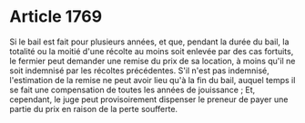 # Article 1769

Si le bail est fait pour plusieurs années, et que, pendant la durée du bail, la totalité ou la moitié d'une récolte au moins soit enlevée par des cas fortuits, le fermier peut demander une remise du prix de sa location, à moins qu'il ne soit indemnisé par les récoltes précédentes.   S'il n'est pas indemnisé, l'estimation de la remise ne peut avoir lieu qu'à la fin du bail, auquel temps il se fait une compensation de toutes les années de jouissance ;   Et, cependant, le juge peut provisoirement dispenser le preneur de payer une partie du prix en raison de la perte soufferte.